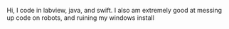 Hi, I code in labview, java, and swift. I also am extremely good at messing up code on robots, and ruining my windows install

<!---
Not-AriStienfeld/Not-AriStienfeld is a ✨ special ✨ repository because its `README.md` (this file) appears on your GitHub profile.
You can click the Preview link to take a look at your changes.
--->
